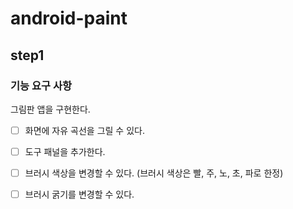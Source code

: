 # android-paint

## step1

### 기능 요구 사항

그림판 앱을 구현한다.
- [ ] 화면에 자유 곡선을 그릴 수 있다. 
- [ ] 도구 패널을 추가한다. 
- [ ] 브러시 색상을 변경할 수 있다. (브러시 색상은 빨, 주, 노, 초, 파로 한정)
- [ ] 브러시 굵기를 변경할 수 있다.

